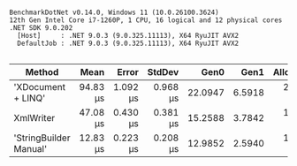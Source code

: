 ```

BenchmarkDotNet v0.14.0, Windows 11 (10.0.26100.3624)
12th Gen Intel Core i7-1260P, 1 CPU, 16 logical and 12 physical cores
.NET SDK 9.0.202
  [Host]     : .NET 9.0.3 (9.0.325.11113), X64 RyuJIT AVX2
  DefaultJob : .NET 9.0.3 (9.0.325.11113), X64 RyuJIT AVX2


```
| Method                 | Mean     | Error    | StdDev   | Gen0    | Gen1   | Allocated |
|----------------------- |---------:|---------:|---------:|--------:|-------:|----------:|
| &#39;XDocument + LINQ&#39;     | 94.83 μs | 1.092 μs | 0.968 μs | 22.0947 | 6.5918 | 203.55 KB |
| XmlWriter              | 47.08 μs | 0.430 μs | 0.381 μs | 15.2588 | 3.7842 | 140.78 KB |
| &#39;StringBuilder Manual&#39; | 12.83 μs | 0.223 μs | 0.208 μs | 12.9852 | 2.5940 | 119.84 KB |
